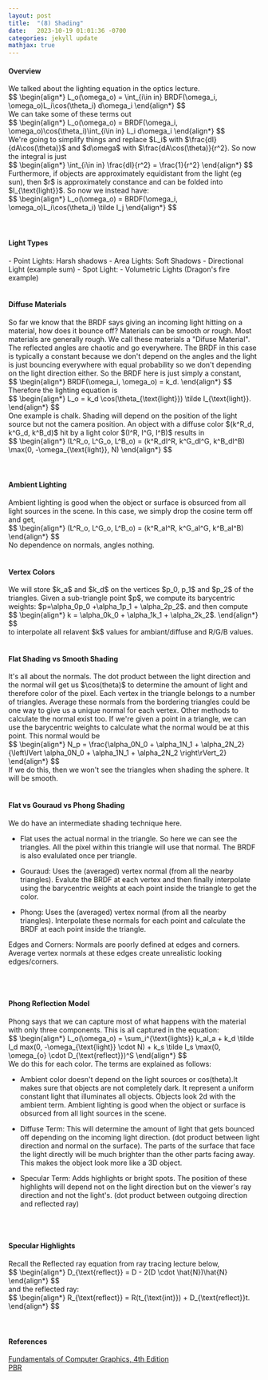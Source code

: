 ```yaml
---
layout: post
title:  "(8) Shading"
date:   2023-10-19 01:01:36 -0700
categories: jekyll update
mathjax: true
---
```

<!------------------------------------------------------------------------------------>
<h4><b>Overview</b></h4>
We talked about the lighting equation in the optics lecture.
<div>
$$
\begin{align*}
L_o(\omega_o) = \int_{i\in in} BRDF(\omega_i, \omega_o)L_i\cos(\theta_i) d\omega_i
\end{align*}
$$
</div>
We can take some of these terms out
<div>
$$
\begin{align*}
L_o(\omega_o) = BRDF(\omega_i, \omega_o)\cos(\theta_i)\int_{i\in in} L_i d\omega_i
\end{align*}
$$
</div>
We're going to simplify things and replace $L_i$ with $\frac{dI}{dA\cos(\theta)}$ and $d\omega$ with $\frac{dA\cos(\theta)}{r^2}. So now the integral is just
<div>
$$
\begin{align*}
\int_{i\in in} \frac{dI}{r^2} = \frac{1}{r^2}
\end{align*}
$$
</div>
Furthermore, if objects are approximately equidistant from the light (eg sun), then $r$ is approximately constance and can be folded into $I_{\text{light}}$. So now we instead have:
<div>
$$
\begin{align*}
L_o(\omega_o) = BRDF(\omega_i, \omega_o)L_i\cos(\theta_i) \tilde I_j
\end{align*}
$$
</div>




<br>
<br>
<!------------------------------------------------------------------------------------>
<h4><b>Light Types</b></h4>
- Point Lights: Harsh shadows
- Area Lights: Soft Shadows
- Directional Light (example sum)
- Spot Light: 
- Volumetric Lights (Dragon's fire example)






<br>
<br>
<!------------------------------------------------------------------------------------>
<h4><b>Diffuse Materials</b></h4>
So far we know that the BRDF says giving an incoming light hitting on a material, how does it bounce off? Materials can be smooth or rough. Most materials are generally rough. We call these materials a "Difuse Material". The reflected angles are chaotic and go everywhere. The BRDF in this case is typically a constant because we don't depend on the angles and the light is just bouncing everywhere with equal probability so we don't depending on the light direction either. So the BRDF here is just simply a constant,
<div>
$$
\begin{align*}
BRDF(\omega_i, \omega_o) = k_d.
\end{align*}
$$
</div>
Therefore the lighting equation is 
<div>
$$
\begin{align*}
L_o = k_d \cos(\theta_{\text{light}}) \tilde I_{\text{light}}.
\end{align*}
$$
</div>
One example is chalk. Shading will depend on the position of the light source but not the camera position. An object with a diffuse color $(k^R_d, k^G_d, k^B_d)$ hit by a light color $(I^R, I^G, I^B)$ results in
<div>
$$
\begin{align*}
(L^R_o, L^G_o, L^B_o) = (k^R_dI^R, k^G_dI^G, k^B_dI^B) \max(0, -\omega_{\text{light}}, N)
\end{align*}
$$
</div>
<br>
<br>
<!------------------------------------------------------------------------------------>
<h4><b>Ambient Lighting</b></h4>
Ambient lighting is good when the object or surface is obsurced from all light sources in the scene. In this case, we simply drop the cosine term off and get,
<div>
$$
\begin{align*}
(L^R_o, L^G_o, L^B_o) = (k^R_aI^R, k^G_aI^G, k^B_aI^B)
\end{align*}
$$
</div>
No dependence on normals, angles nothing.
<br>
<br>
<!------------------------------------------------------------------------------------>
<h4><b>Vertex Colors</b></h4>
We will store $k_a$ and $k_d$ on the vertices $p_0, p_1$ and $p_2$ of the triangles. Given a sub-triangle point $p$, we compute its barycentric weights: $p=\alpha_0p_0 +\alpha_1p_1 + \alpha_2p_2$. and then compute
<div>
$$
\begin{align*}
k = \alpha_0k_0 + \alpha_1k_1 + \alpha_2k_2$.
\end{align*}
$$
</div>
to interpolate all relavent $k$ values for ambiant/diffuse and R/G/B values.
<br>
<br>
<!------------------------------------------------------------------------------------>
<h4><b>Flat Shading vs Smooth Shading</b></h4>
It's all about the normals. The dot product between the light direction and the normal will get us $\cos(theta)$ to determine the amount of light and therefore color of the pixel. Each vertex in the triangle belongs to a number of triangles. Average these normals from the bordering triangles could be one way to give us a unique normal for each vertex. Other methods to calculate the normal exist too. If we're given a point in a triangle, we can use the barycentric weights to calculate what the normal would be at this point. This normal would be
<div>
$$
\begin{align*}
N_p = \frac{\alpha_0N_0 + \alpha_1N_1 + \alpha_2N_2}{\left\lVert \alpha_0N_0 + \alpha_1N_1 + \alpha_2N_2 \right\rVert_2}
\end{align*}
$$
</div>
If we do this, then we won't see the triangles when shading the sphere. It will be smooth.
<br>
<br>
<!------------------------------------------------------------------------------------>
<h4><b>Flat vs Gouraud vs Phong Shading</b></h4>
We do have an intermediate shading technique here.

- Flat uses the actual normal in the triangle. So here we can see the triangles. All the pixel within this triangle will use that normal. The BRDF is also evalulated once per triangle.

- Gouraud: Uses the (averaged) vertex normal (from all the nearby triangles). Evalute the BRDF at each vertex and then finally interpolate using the barycentric weights at each point inside the triangle to get the color.

- Phong: Uses the (averaged) vertex normal (from all the nearby triangles). Interpolate these normals for each point and calculate the BRDF at each point inside the triangle.

Edges and Corners:
Normals are poorly defined at edges and corners. Average vertex normals at these edges create unrealistic looking edges/corners. 

<br>
<br>
<!------------------------------------------------------------------------------------>
<h4><b>Phong Reflection Model</b></h4>
Phong says that we can capture most of what happens with the material with only three components. This is all captured in the equation:
<div>
$$
\begin{align*}
L_o(\omega_o) = \sum_i^{\text{lights}} k_aI_a + k_d \tilde I_d max(0, -\omega_{\text{light}} \cdot N) + k_s \tilde I_s \max(0, \omega_{o} \cdot D_{\text{reflect}})^S
\end{align*}
$$
</div>
We do this for each color. The terms are explained as follows:

- Ambient color doesn't depend on the light sources or cos(theta).It makes sure that objects are not completely dark. It represent a uniform constant light that illuminates all objects. Objects look 2d with the ambient term. Ambient lighting is good when the object or surface is obsurced from all light sources in the scene.

- Diffuse Term: This will determine the amount of light that gets bounced off depending on the incoming light direction. (dot product between light direction and normal on the surface). The parts of the surface that face the light directly will be much brighter than the other parts facing away. This makes the object look more like a 3D object.

- Specular Term: Adds highlights or bright spots. The position of these highlights will depend not on the light direction but on the viewer's ray direction and not the light's. (dot product between outgoing direction and reflected ray)



<br>
<br>
<!------------------------------------------------------------------------------------>
<h4><b>Specular Highlights</b></h4>
Recall the Reflected ray equation from ray tracing lecture below,
<div>
$$
\begin{align*}
D_{\text{reflect}} = D - 2(D \cdot \hat{N})\hat{N}
\end{align*}
$$
</div>
and the reflected ray:
<div>
$$
\begin{align*}
R_{\text{reflect}} = R(t_{\text{int}}) + D_{\text{reflect}}t.
\end{align*}
$$
</div>


























<br>
<br>
<!------------------------------------------------------------------------------------>
<h4><b>References</b></h4>
<a href="https://www.amazon.com/Fundamentals-Computer-Graphics-Steve-Marschner/dp/1482229390">Fundamentals of Computer Graphics, 4th Edition</a>
<br>
<a href="https://www.pbr-book.org/3ed-2018/Introduction/Photorealistic_Rendering_and_the_Ray-Tracing_Algorithm"> PBR </a>
<br>
<br>




























